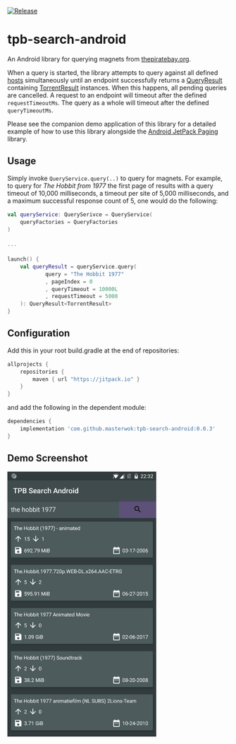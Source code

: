 [![Release](https://jitpack.io/v/masterwok/tpb-search-android.svg)](https://jitpack.io/#masterwok/tpb-search-android)

# tpb-search-android
An Android library for querying magnets from [thepiratebay.org](https://thepiratebay.org).

When a query is started, the library attempts to query against all defined [hosts](https://github.com/masterwok/tpb-search-android/blob/master/tpbsearchandroid/src/main/java/com/masterwok/tpbsearchandroid/constants/Hosts.kt) simultaneously until an endpoint successfully returns a [QueryResult](https://github.com/masterwok/tpb-search-android/blob/master/tpbsearchandroid/src/main/java/com/masterwok/tpbsearchandroid/models/QueryResult.kt) containing [TorrentResult](https://github.com/masterwok/tpb-search-android/blob/master/tpbsearchandroid/src/main/java/com/masterwok/tpbsearchandroid/models/TorrentResult.kt) instances. When this happens, all pending queries are cancelled. A request to an endpoint will timeout after the defined ```requestTimeoutMs```. The query as a whole will timeout after the defined ```queryTimeoutMs```.

Please see the companion demo application of this library for a detailed example of how to use this library alongside the [Android JetPack Paging](https://developer.android.com/topic/libraries/architecture/paging/) library.


## Usage

Simply invoke ```QueryService.query(..)``` to query for magnets. For example, to query for *The Hobbit from 1977* the first page of results with a query timeout of 10,000 milliseconds, a timeout per site of 5,000 milliseconds, and a maximum successful response count of 5, one would do the following:

```kotlin
val queryService: QuerySerivce = QueryService(
    queryFactories = QueryFactories
)

...

launch() {
    val queryResult = queryService.query(
            query = "The Hobbit 1977"
            , pageIndex = 0
            , queryTimeout = 10000L
            , requestTimeout = 5000
    ): QueryResult<TorrentResult>
}
```

## Configuration

Add this in your root build.gradle at the end of repositories:
```gradle
allprojects {
    repositories {
        maven { url "https://jitpack.io" }
    }
}
```
and add the following in the dependent module:

```gradle
dependencies {
    implementation 'com.github.masterwok:tpb-search-android:0.0.3'
}
```

## Demo Screenshot

<img src="/app/screenshots/search_screenshot.jpg?raw=true" height="600" title="Demo Search">
